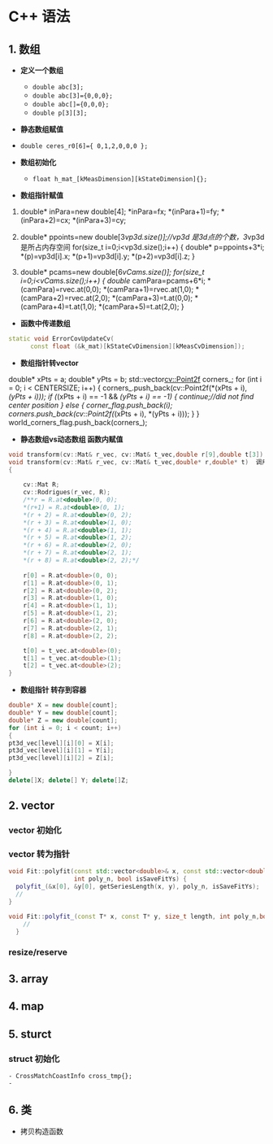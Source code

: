 # C++ 语法


## 1. **数组**
- **定义一个数组** 
    - `double abc[3];`
    - `double abc[3]={0,0,0};`
    - `double abc[]={0,0,0};`
    - `double p[3][3];`


-  **静态数组赋值**
  - `double ceres_r0[6]={ 0,1,2,0,0,0 };`

  - **数组初始化**
    - `float h_mat_[kMeasDimension][kStateDimension]{};`

-  **数组指针赋值**

1.  double* inPara=new double[4];
    *inPara=fx;
    *(inPara+1)=fy;
    *(inPara+2)=cx;
    *(inPara+3)=cy;
 
2.  double* ppoints=new double[3*vp3d.size()];//vp3d 是3d点的个数，3*vp3d是所占内存空间
    for(size_t i=0;i<vp3d.size();i++)
    {
        double* p=ppoints+3*i;
        *(p)=vp3d[i].x;
        *(p+1)=vp3d[i].y;
        *(p+2)=vp3d[i].z;
    }
3.  double* pcams=new double[6*vCams.size()];
  for(size_t i=0;i<vCams.size();i++)
    {
        double* camPara=pcams+6*i;
       *(camPara)=rvec.at<float>(0,0);
        *(camPara+1)=rvec.at<float>(1,0);
        *(camPara+2)=rvec.at<float>(2,0);
        *(camPara+3)=t.at<float>(0,0);
        *(camPara+4)=t.at<float>(1,0);
        *(camPara+5)=t.at<float>(2,0);
   }



- **函数中传递数组**

```c++
static void ErrorCovUpdateCv(
      const float (&k_mat)[kStateCvDimension][kMeasCvDimension]);
```

 - **数组指针转vector**

double* xPts = a; double* yPts = b;
std::vector<cv::Point2f> corners_;
for (int i = 0; i < CENTERSIZE; i++)
{
  corners_.push_back(cv::Point2f(*(xPts + i), *(yPts + i)));
  if (*(xPts + i) == -1 && *(yPts + i) == -1) {
  continue;//did not find center position
}
else {
       corner_flag.push_back(i);
      corners.push_back(cv::Point2f(*(xPts + i), *(yPts + i)));
    }
}
world_corners_flag.push_back(corners_);



- **静态数组vs动态数组 函数内赋值**
```c++
void transform(cv::Mat& r_vec, cv::Mat& t_vec,double r[9],double t[3]) 
void transform(cv::Mat& r_vec, cv::Mat& t_vec,double* r,double* t)  调用的时候外部new一个空间，方便用完删除
{
	
	cv::Mat R;
	cv::Rodrigues(r_vec, R);
	/**r = R.at<double>(0, 0);
	*(r+1) = R.at<double>(0, 1);
	*(r + 2) = R.at<double>(0, 2);
	*(r + 3) = R.at<double>(1, 0);
	*(r + 4) = R.at<double>(1, 1);
	*(r + 5) = R.at<double>(1, 2);
	*(r + 6) = R.at<double>(2, 0);
	*(r + 7) = R.at<double>(2, 1);
	*(r + 8) = R.at<double>(2, 2);*/
	
	r[0] = R.at<double>(0, 0);
	r[1] = R.at<double>(0, 1);
	r[2] = R.at<double>(0, 2);
	r[3] = R.at<double>(1, 0);
	r[4] = R.at<double>(1, 1);
	r[5] = R.at<double>(1, 2);
	r[6] = R.at<double>(2, 0);
	r[7] = R.at<double>(2, 1);
	r[8] = R.at<double>(2, 2);

	t[0] = t_vec.at<double>(0);
	t[1] = t_vec.at<double>(1);
	t[2] = t_vec.at<double>(2);
}

```

 - **数组指针 转存到容器**
```c++
double* X = new double[count];
double* Y = new double[count];
double* Z = new double[count];
for (int i = 0; i < count; i++)
{
pt3d_vec[level][i][0] = X[i];
pt3d_vec[level][i][1] = Y[i];
pt3d_vec[level][i][2] = Z[i];

}
delete[]X; delete[] Y; delete[]Z;
```
## 2. vector
### vector 初始化

### vector 转为指针
```c++
void Fit::polyfit(const std::vector<double>& x, const std::vector<double>& y,
                  int poly_n, bool isSaveFitYs) {
  polyfit_(&x[0], &y[0], getSeriesLength(x, y), poly_n, isSaveFitYs);
  //
}

void Fit::polyfit_(const T* x, const T* y, size_t length, int poly_n,bool isSaveFitYs) {
    //
  }

```
### **resize/reserve**



## 3. array

## 4. map

## 5. sturct
   ### struct 初始化
    - CrossMatchCoastInfo cross_tmp{};
    - 
## 6. 类

- 拷贝构造函数
